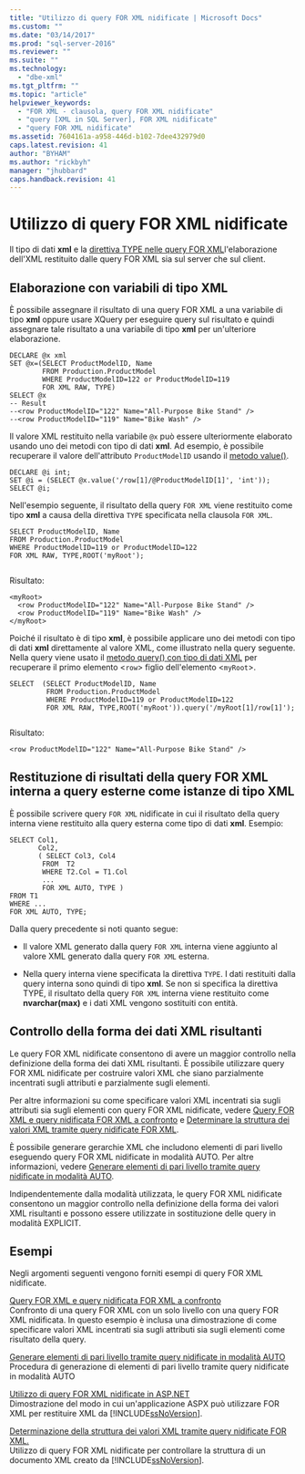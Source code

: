 ```yaml
---
title: "Utilizzo di query FOR XML nidificate | Microsoft Docs"
ms.custom: ""
ms.date: "03/14/2017"
ms.prod: "sql-server-2016"
ms.reviewer: ""
ms.suite: ""
ms.technology: 
  - "dbe-xml"
ms.tgt_pltfrm: ""
ms.topic: "article"
helpviewer_keywords: 
  - "FOR XML - clausola, query FOR XML nidificate"
  - "query [XML in SQL Server], FOR XML nidificate"
  - "query FOR XML nidificate"
ms.assetid: 7604161a-a958-446d-b102-7dee432979d0
caps.latest.revision: 41
author: "BYHAM"
ms.author: "rickbyh"
manager: "jhubbard"
caps.handback.revision: 41
---
```

# Utilizzo di query FOR XML nidificate
  Il tipo di dati **xml** e la [direttiva TYPE nelle query FOR XML](../../relational-databases/xml/type-directive-in-for-xml-queries.md)l'elaborazione dell'XML restituito dalle query FOR XML sia sul server che sul client.  
  
## Elaborazione con variabili di tipo XML  
 È possibile assegnare il risultato di una query FOR XML a una variabile di tipo **xml** oppure usare XQuery per eseguire query sul risultato e quindi assegnare tale risultato a una variabile di tipo **xml** per un'ulteriore elaborazione.  
  
```  
DECLARE @x xml  
SET @x=(SELECT ProductModelID, Name  
        FROM Production.ProductModel  
        WHERE ProductModelID=122 or ProductModelID=119  
        FOR XML RAW, TYPE)  
SELECT @x  
-- Result  
--<row ProductModelID="122" Name="All-Purpose Bike Stand" />  
--<row ProductModelID="119" Name="Bike Wash" />  
```  
  
 Il valore XML restituito nella variabile `@x` può essere ulteriormente elaborato usando uno dei metodi con tipo di dati **xml**. Ad esempio, è possibile recuperare il valore dell'attributo `ProductModelID` usando il [metodo value()](../../t-sql/xml/value-method-xml-data-type.md).  
  
```  
DECLARE @i int;  
SET @i = (SELECT @x.value('/row[1]/@ProductModelID[1]', 'int'));  
SELECT @i;  
```  
  
 Nell'esempio seguente, il risultato della query `FOR XML` viene restituito come tipo **xml** a causa della direttiva `TYPE` specificata nella clausola `FOR XML`.  
  
```  
SELECT ProductModelID, Name  
FROM Production.ProductModel  
WHERE ProductModelID=119 or ProductModelID=122  
FOR XML RAW, TYPE,ROOT('myRoot');  
  
```  
  
 Risultato:  
  
```  
<myRoot>  
  <row ProductModelID="122" Name="All-Purpose Bike Stand" />  
  <row ProductModelID="119" Name="Bike Wash" />  
</myRoot>  
```  
  
 Poiché il risultato è di tipo **xml**, è possibile applicare uno dei metodi con tipo di dati **xml** direttamente al valore XML, come illustrato nella query seguente. Nella query viene usato il [metodo query() con tipo di dati XML](../../t-sql/xml/query-method-xml-data-type.md) per recuperare il primo elemento <`row`> figlio dell'elemento <`myRoot`>.  
  
```  
SELECT  (SELECT ProductModelID, Name  
         FROM Production.ProductModel  
         WHERE ProductModelID=119 or ProductModelID=122  
         FOR XML RAW, TYPE,ROOT('myRoot')).query('/myRoot[1]/row[1]');  
  
```  
  
 Risultato:  
  
```  
<row ProductModelID="122" Name="All-Purpose Bike Stand" />  
```  
  
## Restituzione di risultati della query FOR XML interna a query esterne come istanze di tipo XML  
 È possibile scrivere query `FOR XML` nidificate in cui il risultato della query interna viene restituito alla query esterna come tipo di dati **xml**. Esempio:  
  
```  
SELECT Col1,   
       Col2,   
       ( SELECT Col3, Col4   
        FROM  T2  
        WHERE T2.Col = T1.Col  
        ...  
        FOR XML AUTO, TYPE )  
FROM T1  
WHERE ...  
FOR XML AUTO, TYPE;  
```  
  
 Dalla query precedente si noti quanto segue:  
  
-   Il valore XML generato dalla query `FOR XML` interna viene aggiunto al valore XML generato dalla query `FOR XML` esterna.  
  
-   Nella query interna viene specificata la direttiva `TYPE`. I dati restituiti dalla query interna sono quindi di tipo **xml**. Se non si specifica la direttiva TYPE, il risultato della query `FOR XML` interna viene restituito come **nvarchar(max)** e i dati XML vengono sostituiti con entità.  
  
## Controllo della forma dei dati XML risultanti  
 Le query FOR XML nidificate consentono di avere un maggior controllo nella definizione della forma dei dati XML risultanti. È possibile utilizzare query FOR XML nidificate per costruire valori XML che siano parzialmente incentrati sugli attributi e parzialmente sugli elementi.  
  
 Per altre informazioni su come specificare valori XML incentrati sia sugli attributi sia sugli elementi con query FOR XML nidificate, vedere [Query FOR XML e query nidificata FOR XML a confronto](../../relational-databases/xml/for-xml-query-compared-to-nested-for-xml-query.md) e [Determinare la struttura dei valori XML tramite query nidificate FOR XML](../../relational-databases/xml/shape-xml-with-nested-for-xml-queries.md).  
  
 È possibile generare gerarchie XML che includono elementi di pari livello eseguendo query FOR XML nidificate in modalità AUTO. Per altre informazioni, vedere [Generare elementi di pari livello tramite query nidificate in modalità AUTO](../../relational-databases/xml/generate-siblings-with-a-nested-auto-mode-query.md).  
  
 Indipendentemente dalla modalità utilizzata, le query FOR XML nidificate consentono un maggior controllo nella definizione della forma dei valori XML risultanti e possono essere utilizzate in sostituzione delle query in modalità EXPLICIT.  
  
## Esempi  
 Negli argomenti seguenti vengono forniti esempi di query FOR XML nidificate.  
  
 [Query FOR XML e query nidificata FOR XML a confronto](../../relational-databases/xml/for-xml-query-compared-to-nested-for-xml-query.md)  
 Confronto di una query FOR XML con un solo livello con una query FOR XML nidificata. In questo esempio è inclusa una dimostrazione di come specificare valori XML incentrati sia sugli attributi sia sugli elementi come risultato della query.  
  
 [Generare elementi di pari livello tramite query nidificate in modalità AUTO](../../relational-databases/xml/generate-siblings-with-a-nested-auto-mode-query.md)  
 Procedura di generazione di elementi di pari livello tramite query nidificate in modalità AUTO  
  
 [Utilizzo di query FOR XML nidificate in ASP.NET](../../relational-databases/xml/use-nested-for-xml-queries-in-asp-net.md)  
 Dimostrazione del modo in cui un'applicazione ASPX può utilizzare FOR XML per restituire XML da [!INCLUDE[ssNoVersion](../../includes/ssnoversion-md.md)].  
  
 [Determinazione della struttura dei valori XML tramite query nidificate FOR XML.](../../relational-databases/xml/shape-xml-with-nested-for-xml-queries.md)  
 Utilizzo di query FOR XML nidificate per controllare la struttura di un documento XML creato da [!INCLUDE[ssNoVersion](../../includes/ssnoversion-md.md)].  
  
  